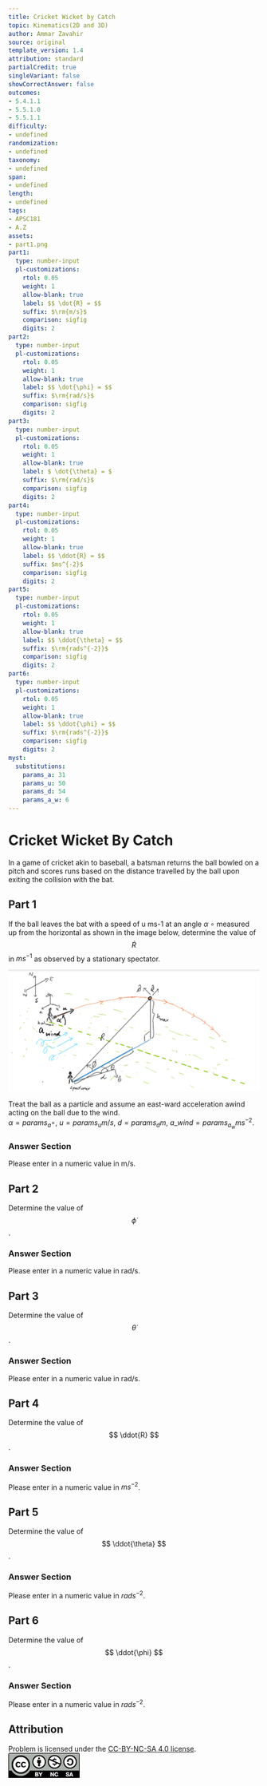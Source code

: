 ```yaml
---
title: Cricket Wicket by Catch
topic: Kinematics(2D and 3D)
author: Ammar Zavahir
source: original
template_version: 1.4
attribution: standard
partialCredit: true
singleVariant: false
showCorrectAnswer: false
outcomes:
- 5.4.1.1
- 5.5.1.0
- 5.5.1.1
difficulty:
- undefined
randomization:
- undefined
taxonomy:
- undefined
span:
- undefined
length:
- undefined
tags:
- APSC181
- A.Z
assets:
- part1.png
part1:
  type: number-input
  pl-customizations:
    rtol: 0.05
    weight: 1
    allow-blank: true
    label: $$ \dot{R} = $$
    suffix: $\rm{m/s}$
    comparison: sigfig
    digits: 2
part2:
  type: number-input
  pl-customizations:
    rtol: 0.05
    weight: 1
    allow-blank: true
    label: $$ \dot{\phi} = $$
    suffix: $\rm{rad/s}$
    comparison: sigfig
    digits: 2
part3:
  type: number-input
  pl-customizations:
    rtol: 0.05
    weight: 1
    allow-blank: true
    label: $ \dot{\theta} = $
    suffix: $\rm{rad/s}$
    comparison: sigfig
    digits: 2
part4:
  type: number-input
  pl-customizations:
    rtol: 0.05
    weight: 1
    allow-blank: true
    label: $$ \ddot{R} = $$
    suffix: $ms^{-2}$
    comparison: sigfig
    digits: 2
part5:
  type: number-input
  pl-customizations:
    rtol: 0.05
    weight: 1
    allow-blank: true
    label: $$ \ddot{\theta} = $$
    suffix: $\rm{rads^{-2}}$
    comparison: sigfig
    digits: 2
part6:
  type: number-input
  pl-customizations:
    rtol: 0.05
    weight: 1
    allow-blank: true
    label: $$ \ddot{\phi} = $$
    suffix: $\rm{rads^{-2}}$
    comparison: sigfig
    digits: 2
myst:
  substitutions:
    params_a: 31
    params_u: 50
    params_d: 54
    params_a_w: 6
---
```

# Cricket Wicket By Catch
In a game of cricket akin to baseball, a batsman returns the ball bowled on a pitch and scores runs based on the distance travelled by the ball upon exiting the collision with the bat.

## Part 1

If the ball leaves the bat with a speed of u ms-1 at an angle $\alpha$ $\circ$ measured up from the horizontal as shown in the image below, determine the value of $$ \dot{R} $$ in $ms^{-1}$ as observed by a stationary spectator.

<img src="part1.png" width=600>

Treat the ball as a particle and assume an east-ward acceleration awind acting on the ball due to the wind.<br>
$\alpha = {{ params_a }}\circ$, $u = {{ params_u }}m/s$, $d = {{ params_d }}m$, $a\_{wind} = {{ params_a_w }}ms^{-2}$.

### Answer Section

Please enter in a numeric value in m/s.

## Part 2

Determine the value of $$ \dot{\phi} $$.

### Answer Section

Please enter in a numeric value in rad/s.

## Part 3

Determine the value of $$ \dot{\theta} $$.

### Answer Section

Please enter in a numeric value in rad/s.

## Part 4

Determine the value of $$ \ddot{R} $$.

### Answer Section

Please enter in a numeric value in $ms^{-2}$.

## Part 5

Determine the value of $$ \ddot{\theta} $$.

### Answer Section

Please enter in a numeric value in $rads^{-2}$.

## Part 6

Determine the value of $$ \ddot{\phi} $$.

### Answer Section

Please enter in a numeric value in $rads^{-2}$.

## Attribution

Problem is licensed under the [CC-BY-NC-SA 4.0 license](https://creativecommons.org/licenses/by-nc-sa/4.0/).<br> ![The Creative Commons 4.0 license requiring attribution-BY, non-commercial-NC, and share-alike-SA license.](https://raw.githubusercontent.com/firasm/bits/master/by-nc-sa.png)